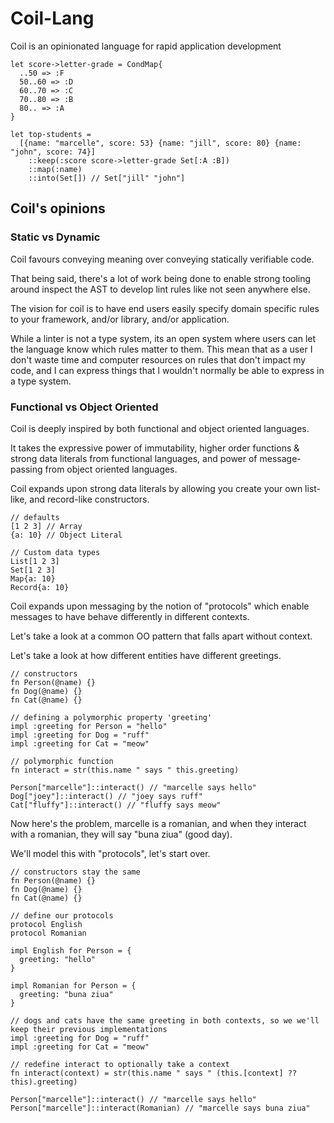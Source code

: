 # Coil-Lang

Coil is an opinionated language for rapid application development

```
let score->letter-grade = CondMap{
  ..50 => :F
  50..60 => :D
  60..70 => :C
  70..80 => :B
  80.. => :A
}

let top-students =
  [{name: "marcelle", score: 53} {name: "jill", score: 80} {name: "john", score: 74}]
    ::keep(:score score->letter-grade Set[:A :B])
    ::map(:name)
    ::into(Set[]) // Set["jill" "john"]
```

## Coil's opinions

### Static vs Dynamic

Coil favours conveying meaning over conveying statically verifiable code.

That being said, there's a lot of work being done to enable strong tooling around inspect the AST to develop lint rules like not seen anywhere else.

The vision for coil is to have end users easily specify domain specific rules to your framework, and/or library, and/or application.

While a linter is not a type system, its an open system where users can let the language know which rules matter to them. This mean that as a user I don't waste time and computer resources on rules that don't impact my code, and I can express things that I wouldn't normally be able to express in a type system.

### Functional vs Object Oriented

Coil is deeply inspired by both functional and object oriented languages.

It takes the expressive power of immutability, higher order functions & strong data literals from functional languages, and power of message-passing from object oriented languages.

Coil expands upon strong data literals by allowing you create your own list-like, and record-like constructors.

```
// defaults
[1 2 3] // Array
{a: 10} // Object Literal

// Custom data types
List[1 2 3]
Set[1 2 3]
Map{a: 10}
Record{a: 10}
```

Coil expands upon messaging by the notion of "protocols" which enable messages to have behave differently in different contexts.

Let's take a look at a common OO pattern that falls apart without context.

Let's take a look at how different entities have different greetings.

```
// constructors
fn Person(@name) {}
fn Dog(@name) {}
fn Cat(@name) {}

// defining a polymorphic property 'greeting'
impl :greeting for Person = "hello"
impl :greeting for Dog = "ruff"
impl :greeting for Cat = "meow"

// polymorphic function
fn interact = str(this.name " says " this.greeting)

Person["marcelle"]::interact() // "marcelle says hello"
Dog["joey"]::interact() // "joey says ruff"
Cat["fluffy"]::interact() // "fluffy says meow"
```

Now here's the problem, marcelle is a romanian, and when they interact with a romanian, they will say "buna ziua" (good day).

We'll model this with "protocols", let's start over.

```
// constructors stay the same
fn Person(@name) {}
fn Dog(@name) {}
fn Cat(@name) {}

// define our protocols
protocol English
protocol Romanian

impl English for Person = {
  greeting: "hello"
}

impl Romanian for Person = {
  greeting: "buna ziua"
}

// dogs and cats have the same greeting in both contexts, so we we'll keep their previous implementations
impl :greeting for Dog = "ruff"
impl :greeting for Cat = "meow"

// redefine interact to optionally take a context
fn interact(context) = str(this.name " says " (this.[context] ?? this).greeting)

Person["marcelle"]::interact() // "marcelle says hello"
Person["marcelle"]::interact(Romanian) // "marcelle says buna ziua"
```
